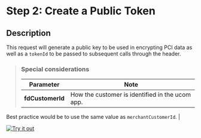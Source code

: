 # Step 2: Create a Public Token

## Description
This request will generate a public key to be used in encrypting PCI data as well as a `tokenId` to be passed to subsequent calls through the header. 

<!-- theme: success -->
>### Special considerations
>| Parameter               | Note                                                                                                                                                                                   |
>| ----------------------- | -------------------------------------------------------------------------------------------------------------------------------------------------------------------------------------- | 
>| **fdCustomerId**        | How the customer is identified in the ucom app. 
Best practice would be to use the same value as `merchantCustomerId`.                                                                 |

<!-- TODO: Needs correct link to Get Encryption Key API -->
[![Try it out](../../../../assets/images/button.png)](../api/?type=post&path=/ddp/v1/recipients)